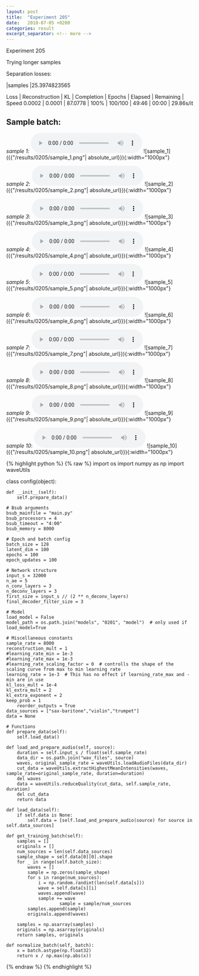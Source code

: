 ```yaml
---
layout: post
title:  "Experiment 205"
date:   2018-07-05 +0200
categories: result
excerpt_separator: <!-- more -->
---
```

Experiment 205

Trying longer samples

Separation losses:

|samples
|25.3974823565

Loss | Reconstruction | KL | Completion | Epochs | Elapsed | Remaining | Speed
0.0002 | 0.0001 | 87.0778 | 100% | 100/100 | 49:46 | 00:00 | 29.86s/it<!-- more -->

## **Sample batch**:
_sample 1_:
<audio src="/ResultsOverview/results/0205/sample_1.wav" controls preload></audio>
![sample_1]({{"/results/0205/sample_1.png"| absolute_url}}){:width="1000px"}

_sample 2_:
<audio src="/ResultsOverview/results/0205/sample_2.wav" controls preload></audio>
![sample_2]({{"/results/0205/sample_2.png"| absolute_url}}){:width="1000px"}

_sample 3_:
<audio src="/ResultsOverview/results/0205/sample_3.wav" controls preload></audio>
![sample_3]({{"/results/0205/sample_3.png"| absolute_url}}){:width="1000px"}

_sample 4_:
<audio src="/ResultsOverview/results/0205/sample_4.wav" controls preload></audio>
![sample_4]({{"/results/0205/sample_4.png"| absolute_url}}){:width="1000px"}

_sample 5_:
<audio src="/ResultsOverview/results/0205/sample_5.wav" controls preload></audio>
![sample_5]({{"/results/0205/sample_5.png"| absolute_url}}){:width="1000px"}

_sample 6_:
<audio src="/ResultsOverview/results/0205/sample_6.wav" controls preload></audio>
![sample_6]({{"/results/0205/sample_6.png"| absolute_url}}){:width="1000px"}

_sample 7_:
<audio src="/ResultsOverview/results/0205/sample_7.wav" controls preload></audio>
![sample_7]({{"/results/0205/sample_7.png"| absolute_url}}){:width="1000px"}

_sample 8_:
<audio src="/ResultsOverview/results/0205/sample_8.wav" controls preload></audio>
![sample_8]({{"/results/0205/sample_8.png"| absolute_url}}){:width="1000px"}

_sample 9_:
<audio src="/ResultsOverview/results/0205/sample_9.wav" controls preload></audio>
![sample_9]({{"/results/0205/sample_9.png"| absolute_url}}){:width="1000px"}

_sample 10_:
<audio src="/ResultsOverview/results/0205/sample_10.wav" controls preload></audio>
![sample_10]({{"/results/0205/sample_10.png"| absolute_url}}){:width="1000px"}


{% highlight python %}
{% raw %}
import os
import numpy as np
import waveUtils


class config(object):

	def __init__(self):
		self.prepare_data()

	# Bsub arguments
	bsub_mainfile = "main.py"
	bsub_processors = 4
	bsub_timeout = "4:00"
	bsub_memory = 8000

	# Epoch and batch config
	batch_size = 128
	latent_dim = 100
	epochs = 100
	epoch_updates = 100

	# Network structure
	input_s = 32000
	n_ae = 5
	n_conv_layers = 3
	n_deconv_layers = 3
	first_size = input_s // (2 ** n_deconv_layers)
	final_decoder_filter_size = 3

	# Model
	load_model = False
	model_path = os.path.join("models", "0201", "model")  # only used if load_model=True

	# Miscellaneous constants
	sample_rate = 8000
	reconstruction_mult = 1
	#learning_rate_min = 1e-3
	#learning_rate_max = 1e-3
	#learning_rate_scaling_factor = 0  # controlls the shape of the scaling curve from max to min learning rate
	learning_rate = 1e-3  # This has no effect if learning_rate_max and -min are in use
	kl_loss_mult = 1e-4
	kl_extra_mult = 2
	kl_extra_exponent = 2
	keep_prob = 1
        reorder_outputs = True
	data_sources = ["sax-baritone","violin","trumpet"]
	data = None

	# Functions
	def prepare_data(self):
		self.load_data()

	def load_and_prepare_audio(self, source):
		duration = self.input_s / float(self.sample_rate)
		data_dir = os.path.join("wav_files", source)
		waves, original_sample_rate = waveUtils.loadAudioFiles(data_dir)
		cut_data = waveUtils.extractHighestMeanIntensities(waves, sample_rate=original_sample_rate, duration=duration)
		del waves
		data = waveUtils.reduceQuality(cut_data, self.sample_rate, duration)
		del cut_data
		return data

	def load_data(self):
		if self.data is None:
			self.data = [self.load_and_prepare_audio(source) for source in self.data_sources]

	def get_training_batch(self):
		samples = []
		originals = []
		num_sources = len(self.data_sources)
		sample_shape = self.data[0][0].shape
		for _ in range(self.batch_size):
			waves = []
			sample = np.zeros(sample_shape)
			for s in range(num_sources):
				i = np.random.randint(len(self.data[s]))
				wave = self.data[s][i]
				waves.append(wave)
				sample += wave
                        sample = sample/num_sources
			samples.append(sample)
			originals.append(waves)

		samples = np.asarray(samples)
		originals = np.asarray(originals)
		return samples, originals

	def normalize_batch(self, batch):
		x = batch.astype(np.float32)
		return x / np.max(np.abs(x))


{% endraw %}
{% endhighlight %}
